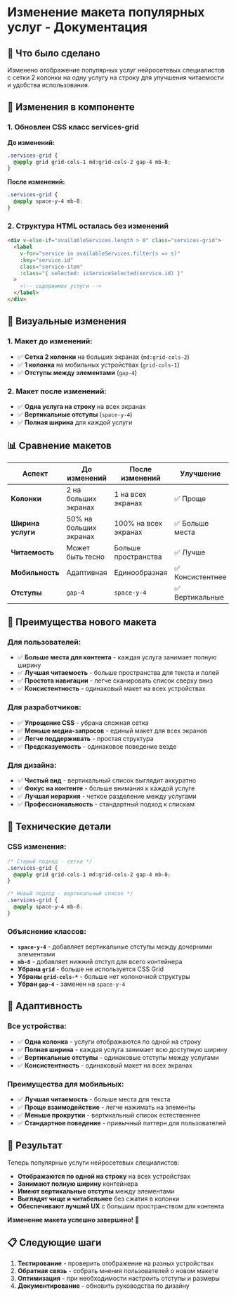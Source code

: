 # Изменение макета популярных услуг - Документация

## 🎯 Что было сделано

Изменено отображение популярных услуг нейросетевых специалистов с сетки 2 колонки на одну услугу на строку для улучшения читаемости и удобства использования.

## 🔄 Изменения в компоненте

### 1. Обновлен CSS класс services-grid

**До изменений:**
```css
.services-grid {
  @apply grid grid-cols-1 md:grid-cols-2 gap-4 mb-8;
}
```

**После изменений:**
```css
.services-grid {
  @apply space-y-4 mb-8;
}
```

### 2. Структура HTML осталась без изменений

```html
<div v-else-if="availableServices.length > 0" class="services-grid">
  <label
    v-for="service in availableServices.filter(s => s)"
    :key="service.id"
    class="service-item"
    :class="{ selected: isServiceSelected(service.id) }"
  >
    <!-- содержимое услуги -->
  </label>
</div>
```

## 🎨 Визуальные изменения

### 1. Макет до изменений:
- ✅ **Сетка 2 колонки** на больших экранах (`md:grid-cols-2`)
- ✅ **1 колонка** на мобильных устройствах (`grid-cols-1`)
- ✅ **Отступы между элементами** (`gap-4`)

### 2. Макет после изменений:
- ✅ **Одна услуга на строку** на всех экранах
- ✅ **Вертикальные отступы** (`space-y-4`)
- ✅ **Полная ширина** для каждой услуги

## 📊 Сравнение макетов

| Аспект | До изменений | После изменений | Улучшение |
|--------|--------------|-----------------|-----------|
| **Колонки** | 2 на больших экранах | 1 на всех экранах | ✅ Проще |
| **Ширина услуги** | 50% на больших экранах | 100% на всех экранах | ✅ Больше места |
| **Читаемость** | Может быть тесно | Больше пространства | ✅ Лучше |
| **Мобильность** | Адаптивная | Единообразная | ✅ Консистентнее |
| **Отступы** | `gap-4` | `space-y-4` | ✅ Вертикальные |

## 🚀 Преимущества нового макета

### Для пользователей:
- ✅ **Больше места для контента** - каждая услуга занимает полную ширину
- ✅ **Лучшая читаемость** - больше пространства для текста и полей
- ✅ **Простота навигации** - легче сканировать список сверху вниз
- ✅ **Консистентность** - одинаковый макет на всех устройствах

### Для разработчиков:
- ✅ **Упрощение CSS** - убрана сложная сетка
- ✅ **Меньше медиа-запросов** - единый макет для всех экранов
- ✅ **Легче поддерживать** - простая структура
- ✅ **Предсказуемость** - одинаковое поведение везде

### Для дизайна:
- ✅ **Чистый вид** - вертикальный список выглядит аккуратно
- ✅ **Фокус на контенте** - больше внимания к каждой услуге
- ✅ **Лучшая иерархия** - четкое разделение между услугами
- ✅ **Профессиональность** - стандартный подход к спискам

## 🔧 Технические детали

### CSS изменения:

```css
/* Старый подход - сетка */
.services-grid {
  @apply grid grid-cols-1 md:grid-cols-2 gap-4 mb-8;
}

/* Новый подход - вертикальный список */
.services-grid {
  @apply space-y-4 mb-8;
}
```

### Объяснение классов:

- **`space-y-4`** - добавляет вертикальные отступы между дочерними элементами
- **`mb-8`** - добавляет нижний отступ для всего контейнера
- **Убрана `grid`** - больше не используется CSS Grid
- **Убраны `grid-cols-*`** - больше нет колоночной структуры
- **Убран `gap-4`** - заменен на `space-y-4`

## 📱 Адаптивность

### Все устройства:
- ✅ **Одна колонка** - услуги отображаются по одной на строку
- ✅ **Полная ширина** - каждая услуга занимает всю доступную ширину
- ✅ **Вертикальные отступы** - одинаковые отступы между услугами
- ✅ **Консистентность** - одинаковый макет на всех экранах

### Преимущества для мобильных:
- ✅ **Лучшая читаемость** - больше места для текста
- ✅ **Проще взаимодействие** - легче нажимать на элементы
- ✅ **Меньше прокрутки** - вертикальный список естественнее
- ✅ **Стандартное поведение** - привычный паттерн для пользователей

## 🎉 Результат

Теперь популярные услуги нейросетевых специалистов:

- **Отображаются по одной на строку** на всех устройствах
- **Занимают полную ширину** контейнера
- **Имеют вертикальные отступы** между элементами
- **Выглядят чище и читабельнее** без сжатия в колонки
- **Обеспечивают лучший UX** с большим пространством для контента

**Изменение макета успешно завершено!** 🚀

## 📋 Следующие шаги

1. **Тестирование** - проверить отображение на разных устройствах
2. **Обратная связь** - собрать мнения пользователей о новом макете
3. **Оптимизация** - при необходимости настроить отступы и размеры
4. **Документирование** - обновить руководства по дизайну

